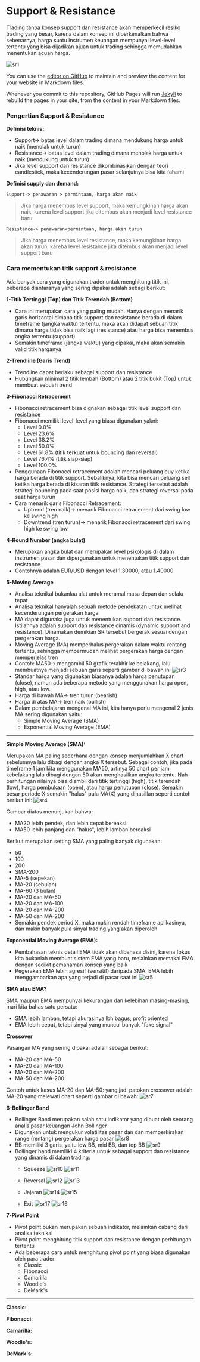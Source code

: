 # Support & Resistance



Trading tanpa konsep support dan resistance akan memperkecil resiko trading yang besar, karena dalam konsep ini diperkenalkan bahwa sebenarnya, harga suatu instrumen keuangan mempunyai level-level tertentu yang bisa dijadikan ajuan untuk trading sehingga memudahkan menentukan acuan harga.

![sr1](https://user-images.githubusercontent.com/27078712/86505567-80dd2a00-bdf0-11ea-90ff-9618a920d915.png)


You can use the [editor on GitHub](https://github.com/itsmecevi/sr-trading/edit/master/README.md) to maintain and preview the content for your website in Markdown files.

Whenever you commit to this repository, GitHub Pages will run [Jekyll](https://jekyllrb.com/) to rebuild the pages in your site, from the content in your Markdown files.

### Pengertian Support & Resistance


**Definisi teknis:**

* Support-> batas level dalam trading dimana mendukung harga untuk naik (menolak untuk turun)
* Resistance-> batas level dalam trading dimana menolak harga untuk naik (mendukung untuk turun)
* Jika level support dan resistance dikombinasikan dengan teori candlestick, maka kecenderungan pasar selanjutnya bisa kita fahami

**Definisi supply dan demand:** 

    Support-> penawaran > permintaan, harga akan naik

> Jika harga menembus level support, maka kemungkinan harga akan naik, karena level support jika ditembus akan menjadi level resistance baru

    Resistance-> penawaran<permintaan, harga akan turun 
    
> Jika harga menembus level resistance, maka kemungkinan harga akan turun, kareba level resistance jika ditembus akan menjadi level support baru

### Cara mementukan titik support & resistance

Ada banyak cara yang digunakan trader untuk menghitung titik ini, beberapa diantaranya yang sering dipakai adalah sebagi berikut:

**1-Titik Tertinggi (Top) dan Titik Terendah (Bottom)**

* Cara ini merupakan cara yang paling mudah. Hanya dengan menarik garis horizantal dimana titik support dan resistance berada di dalam timeframe (jangka waktu)  tertentu, maka akan didapat sebuah titik dimana harga tidak bisa naik lagi (resistance) atau harga bisa menembus angka tertentu (support)
* Semakin timeframe (jangka waktu) yang dipakai, maka akan semakin valid titik harganya


**2-Trendline (Garis Trend)**

* Trendline dapat berlaku sebagai support dan resistance
* Hubungkan minimal 2 titik lembah (Bottom) atau 2 titik bukit (Top) untuk membuat sebuah trend


**3-Fibonacci Retracement**

* Fibonacci retracement bisa dignakan sebagai titik level support dan resistance
* Fibonacci memiliki level-level yang biasa digunakan yakni:
    * Level 0.0%
    * Level 23.6%
    * Level 38.2%
    * Level 50.0%
    * Level 61.8% (titik terkuat untuk bouncing dan reversal)
    * Level 76.4% (titik siap-siap)
    * Level 100.0%
 * Penggunaan Fibonacci retracement adalah mencari peluang buy ketika harga berada di titik support. Sebaliknya, kita bisa mencari peluang sell ketika harga berada di kisaran titik resistance. Strategi tersebut adalah strategi bouncing pada saat posisi harga naik, dan strategi reversal pada saat harga turun
 * Cara menarik garis Fibonacci Retracement:
    * Uptrend (tren naik)-> menarik Fibonacci retracement dari swing low ke swing high
    * Downtrend (tren turun)-> menarik Fibonacci retracement dari swing high ke swing low

**4-Round Number (angka bulat)**

* Merupakan angka bulat dan merupakan level psikologis di dalam instrumen pasar dan dipergunakan untuk menentukan titik support dan resistance
* Contohnya adalah EUR/USD dengan level 1.30000, atau 1.40000

**5-Moving Average**

* Analisa teknikal bukanlaa alat untuk meramal masa depan dan selalu tepat
* Analisa teknikal hanyalah sebuah metode pendekatan untuk melihat kecenderungan pergerakan harga
* MA dapat digunaka juga untuk menentukan support dan resistance. Istilahnya adalah support dan resistance dinamis (dynamic support and resistance). Dinamakan demikian SR tersebut bergerak sesuai dengan pergerakan harga.
* Moving Average (MA) memperhalus pergerakan dalam waktu rentang tertentu, sehingga mempermudah melihat pergerakan harga dengan memperjelas tren
* Contoh: MA50-> mengambil 50 grafik terakhir ke belakang, lalu membuatnya menjadi sebuah garis seperti gambar di bawah ini
![sr3](https://user-images.githubusercontent.com/27078712/86524782-f99fbd00-bea8-11ea-8bc5-e5152e2707d8.PNG)
* Standar harga yang digunakan biasanya adalah harga penutupan (close), namun ada beberapa metode yang menggunakan harga open, high, atau low.
* Harga di bawah MA-> tren turun (bearish)
* Harga di atas MA-> tren naik (bullish)
* Dalam pembelajaran mengenai MA ini, kita hanya perlu mengenal 2 jenis MA sering digunakan yaitu:
    * Simple Moving Average (SMA)
    * Exponential Moving Average (EMA)

_____


**Simple Moving Average (SMA):**

Merupakan MA paling sederhana dengan konsep menjumlahkan X chart sebelumnya lalu dibagi dengan angka X tersebut. Sebagai contoh, jika pada timeframe 1 jam kita menggunakan MA50, artinya 50 chart per jam kebelakang lalu dibagi dengan 50 akan menghasilkan angka tertentu. Nah perhitungan nilainya bisa diambil dari titik tertinggi (high), titik terendah (low), harga pembukaan (open), atau harga penutupan (close). Semakin besar periode X semakin "halus" pula MA(X) yang dihasillan seperti contoh berikut ini:
![sr4](https://user-images.githubusercontent.com/27078712/86526557-c1f03f80-bebf-11ea-86e5-4629502ca99b.PNG)

Gambar diatas menunjukan bahwa:
* MA20 lebih pendek, dan lebih cepat bereaksi
* MA50 lebih panjang dan "halus", lebih lamban bereaksi

Berikut merupakan setting SMA yang paling banyak digunakan:
* 50
* 100
* 200
* SMA-200
* MA-5 (sepekan)
* MA-20 (sebulan)
* MA-60 (3 bulan)
* MA-20 dan MA-50
* MA-20 dan MA-100
* MA-20 dan MA-200
* MA-50 dan MA-200
* Semakin pendek period X, maka makin rendah timeframe aplikasinya, dan makin banyak pula sinyal trading yang akan diperoleh





**Exponential Moving Average (EMA):**

* Pembahasan teknis detail EMA tidak akan dibahasa disini, karena fokus kita bukanlah membuat sistem EMA yang baru, melainkan memakai EMA dengan sedikit pemahaman konsep yang baik
* Pegerakan EMA lebih agresif (sensitif) daripada SMA. EMA lebih menggambarkan apa yang terjadi di pasar saat ini
![sr5](https://user-images.githubusercontent.com/27078712/86527793-798b4e80-becc-11ea-806d-28bb06946b3b.PNG)


**SMA atau EMA?**

SMA maupun EMA mempunyai kekurangan dan kelebihan masing-masing, mari kita bahas satu persatu:

* SMA lebih lamban, tetapi akurasinya lbh bagus, profit oriented
* EMA lebih cepat, tetapi sinyal yang muncul banyak "fake signal"

**Crossover**

Pasangan MA yang sering dipakai adalah sebagai berikut:

* MA-20 dan MA-50
* MA-20 dan MA-100
* MA-20 dan MA-200
* MA-50 dan MA-200

Contoh untuk kasus MA-20 dan MA-50: yang jadi patokan crossover adalah MA-20 yang melewati chart seperti gambar di bawah:
![sr7](https://user-images.githubusercontent.com/27078712/86528151-ab51e480-becf-11ea-8ab6-9cfc5e7756c6.PNG)



**6-Bollinger Band**

* Bollinger Band merupakan salah satu indikator yang dibuat oleh seorang analis pasar keuangan John Bollinger
* Digunakan untuk mengukur volatilitas pasar dan dan memperkirakan range (rentang) pergerakan harga pasar
![sr8](https://user-images.githubusercontent.com/27078712/86529030-7cd80780-bed7-11ea-81b9-105c93c56006.PNG)
* BB memiliki 3 garis, yaitu low BB, mid BB, dan top BB
![sr9](https://user-images.githubusercontent.com/27078712/86529043-a8f38880-bed7-11ea-89c6-34c2c0469015.PNG)
* Bollinger band memiliki 4 kriteria untuk sebagai support dan resistance yang dinamis di dalam trading:
    * Squeeze 
![sr10](https://user-images.githubusercontent.com/27078712/86529876-76995980-bede-11ea-8b35-d3ce46361b67.PNG)
![sr11](https://user-images.githubusercontent.com/27078712/86529884-7bf6a400-bede-11ea-9a0c-cdb9368ca6fc.PNG)

    * Reversal
![sr12](https://user-images.githubusercontent.com/27078712/86530720-53be7380-bee5-11ea-93f2-9aba53013630.PNG)
![sr13](https://user-images.githubusercontent.com/27078712/86530555-d1817f80-bee3-11ea-9af2-3642f534156a.PNG)

    
    * Jajaran
![sr14](https://user-images.githubusercontent.com/27078712/86530625-64221e80-bee4-11ea-815a-f7a249f3c1a0.PNG)
![sr15](https://user-images.githubusercontent.com/27078712/86530632-6edcb380-bee4-11ea-9e2f-b54e43e57f0d.PNG)

    
    * Exit
![sr17](https://user-images.githubusercontent.com/27078712/86530702-1bb73080-bee5-11ea-8598-a75f1751f9d9.PNG)
![sr16](https://user-images.githubusercontent.com/27078712/86530704-21ad1180-bee5-11ea-8e9c-96aa9fd099cd.PNG)





**7-Pivot Point**

* Pivot point bukan merupakan sebuah indikator, melainkan cabang dari analisa teknikal
* Pivot point menghitung titik support dan resistance dengan perhitungan tertentu
* Ada beberapa cara untuk menghitung pivot point yang biasa digunakan oleh para trader:
    * Classic
    * Fibonacci
    * Camarilla
    * Woodie's
    * DeMark's
   
____

**Classic:**
    
**Fibonacci:**

**Camarilla:**

**Woodie's:**


**DeMark's:**


    


